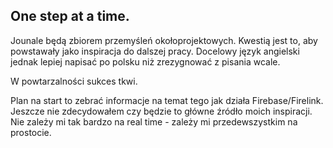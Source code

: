 ## One step at a time.

Jounale będą zbiorem przemyśleń okołoprojektowych. 
Kwestią jest to, aby powstawały jako inspiracja do dalszej pracy.
Docelowy język angielski jednak lepiej napisać po polsku niż zrezygnować z pisania wcale. 

W powtarzalności sukces tkwi. 

Plan na start to zebrać informacje na temat tego jak działa Firebase/Firelink.
Jeszcze nie zdecydowałem czy będzie to główne źródło moich inspiracji. 
Nie zależy mi tak bardzo na real time - zależy mi przedewszystkim na prostocie.